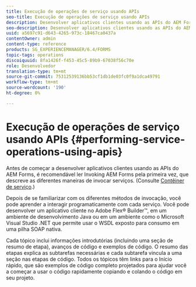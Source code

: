 ```yaml
---
title: Execução de operações de serviço usando APIs
seo-title: Execução de operações de serviço usando APIs
description: Desenvolver aplicativos clientes usando as APIs do AEM Forms.
seo-description: Desenvolver aplicativos clientes usando as APIs do AEM Forms.
uuid: a5697c91-d643-4265-973c-18467ca0437a
contentOwner: admin
content-type: reference
products: SG_EXPERIENCEMANAGER/6.4/FORMS
topic-tags: operations
discoiquuid: 8fa1426f-f453-45c5-89b9-67038f56c70e
role: Desenvolvedor
translation-type: tm+mt
source-git-commit: 75312539136bb53cf1db1de03fc0f9a1dca49791
workflow-type: tm+mt
source-wordcount: '190'
ht-degree: 0%

---
```



# Execução de operações de serviço usando APIs {#performing-service-operations-using-apis}

Antes de começar a desenvolver aplicativos clientes usando as APIs do AEM Forms, é recomendável ler Invoking AEM Forms pela primeira vez, que descreve as diferentes maneiras de invocar serviços. (Consulte [Contêiner de serviço](/help/forms/developing/service-container.md#service-container).)

Depois de se familiarizar com os diferentes métodos de invocação, você pode aprender a interagir programaticamente com cada serviço. Você pode desenvolver um aplicativo cliente no Adobe Flex® Builder™, em um ambiente de desenvolvimento Java ou em um ambiente como o Microsoft Visual Studio .NET que permite usar o WSDL exposto para consumo em uma pilha SOAP nativa.

Cada tópico inclui informações introdutórias (incluindo uma seção de resumo de etapa), avanços de código e exemplos de código. O resumo das etapas explica as subtarefas necessárias e cada subtarefa vincula a uma seção nas etapas de código. Todos os tópicos têm links para o Início rápido, que são exemplos de código completo projetados para ajudar você a começar a usar o código rapidamente copiando e colando o código em seu projeto.
